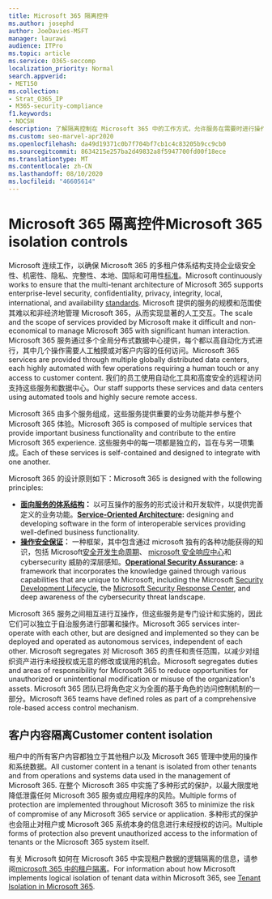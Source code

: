 ```yaml
---
title: Microsoft 365 隔离控件
ms.author: josephd
author: JoeDavies-MSFT
manager: laurawi
audience: ITPro
ms.topic: article
ms.service: O365-seccomp
localization_priority: Normal
search.appverid:
- MET150
ms.collection:
- Strat_O365_IP
- M365-security-compliance
f1.keywords:
- NOCSH
description: 了解隔离控制在 Microsoft 365 中的工作方式，允许服务在需要时进行操作或保持自治。
ms.custom: seo-marvel-apr2020
ms.openlocfilehash: da49d19371c0b7f704bf7cb1c4c83205b9cc9cb0
ms.sourcegitcommit: 8634215e257ba2d49832a8f5947700fd00f18ece
ms.translationtype: MT
ms.contentlocale: zh-CN
ms.lasthandoff: 08/10/2020
ms.locfileid: "46605614"
---
```

# <a name="microsoft-365-isolation-controls"></a><span data-ttu-id="27e85-103">Microsoft 365 隔离控件</span><span class="sxs-lookup"><span data-stu-id="27e85-103">Microsoft 365 isolation controls</span></span> 

<span data-ttu-id="27e85-104">Microsoft 连续工作，以确保 Microsoft 365 的多租户体系结构支持企业级安全性、机密性、隐私、完整性、本地、国际和可用性[标准](https://www.microsoft.com/TrustCenter/Compliance?service=Office#Icons)。</span><span class="sxs-lookup"><span data-stu-id="27e85-104">Microsoft continuously works to ensure that the multi-tenant architecture of Microsoft 365 supports enterprise-level security, confidentiality, privacy, integrity, local, international, and availability [standards](https://www.microsoft.com/TrustCenter/Compliance?service=Office#Icons).</span></span> <span data-ttu-id="27e85-105">Microsoft 提供的服务的规模和范围使其难以和非经济地管理 Microsoft 365，从而实现显著的人工交互。</span><span class="sxs-lookup"><span data-stu-id="27e85-105">The scale and the scope of services provided by Microsoft make it difficult and non-economical to manage Microsoft 365 with significant human interaction.</span></span> <span data-ttu-id="27e85-106">Microsoft 365 服务通过多个全局分布式数据中心提供，每个都以高自动化方式进行，其中几个操作需要人工触摸或对客户内容的任何访问。</span><span class="sxs-lookup"><span data-stu-id="27e85-106">Microsoft 365 services are provided through multiple globally distributed data centers, each highly automated with few operations requiring a human touch or any access to customer content.</span></span> <span data-ttu-id="27e85-107">我们的员工使用自动化工具和高度安全的远程访问支持这些服务和数据中心。</span><span class="sxs-lookup"><span data-stu-id="27e85-107">Our staff supports these services and data centers using automated tools and highly secure remote access.</span></span> 

<span data-ttu-id="27e85-108">Microsoft 365 由多个服务组成，这些服务提供重要的业务功能并参与整个 Microsoft 365 体验。</span><span class="sxs-lookup"><span data-stu-id="27e85-108">Microsoft 365 is composed of multiple services that provide important business functionality and contribute to the entire Microsoft 365 experience.</span></span> <span data-ttu-id="27e85-109">这些服务中的每一项都是独立的，旨在与另一项集成。</span><span class="sxs-lookup"><span data-stu-id="27e85-109">Each of these services is self-contained and designed to integrate with one another.</span></span>

<span data-ttu-id="27e85-110">Microsoft 365 的设计原则如下：</span><span class="sxs-lookup"><span data-stu-id="27e85-110">Microsoft 365 is designed with the following principles:</span></span>

 - <span data-ttu-id="27e85-111">**[面向服务的体系结构](https://docs.microsoft.com/previous-versions/aa480021(v=msdn.10))：** 以可互操作的服务的形式设计和开发软件，以提供完善定义的业务功能。</span><span class="sxs-lookup"><span data-stu-id="27e85-111">**[Service-Oriented Architecture](https://docs.microsoft.com/previous-versions/aa480021(v=msdn.10)):** designing and developing software in the form of interoperable services providing well-defined business functionality.</span></span>
 - <span data-ttu-id="27e85-112">**[操作安全保证](https://www.microsoft.com/download/details.aspx?id=40872)：** 一种框架，其中包含通过 microsoft 独有的各种功能获得的知识，包括 Microsoft[安全开发生命周期](https://www.microsoft.com/sdl/default.aspx)、 [microsoft 安全响应中心](https://technet.microsoft.com/library/dn440717.aspx)和 cybersecurity 威胁的深层感知。</span><span class="sxs-lookup"><span data-stu-id="27e85-112">**[Operational Security Assurance](https://www.microsoft.com/download/details.aspx?id=40872):** a framework that incorporates the knowledge gained through various capabilities that are unique to Microsoft, including the Microsoft [Security Development Lifecycle](https://www.microsoft.com/sdl/default.aspx), the [Microsoft Security Response Center](https://technet.microsoft.com/library/dn440717.aspx), and deep awareness of the cybersecurity threat landscape.</span></span>

<span data-ttu-id="27e85-113">Microsoft 365 服务之间相互进行互操作，但这些服务是专门设计和实施的，因此它们可以独立于自治服务进行部署和操作。</span><span class="sxs-lookup"><span data-stu-id="27e85-113">Microsoft 365 services inter-operate with each other, but are designed and implemented so they can be deployed and operated as autonomous services, independent of each other.</span></span> <span data-ttu-id="27e85-114">Microsoft segregates 对 Microsoft 365 的责任和责任范围，以减少对组织资产进行未经授权或无意的修改或误用的机会。</span><span class="sxs-lookup"><span data-stu-id="27e85-114">Microsoft segregates duties and areas of responsibility for Microsoft 365 to reduce opportunities for unauthorized or unintentional modification or misuse of the organization's assets.</span></span> <span data-ttu-id="27e85-115">Microsoft 365 团队已将角色定义为全面的基于角色的访问控制机制的一部分。</span><span class="sxs-lookup"><span data-stu-id="27e85-115">Microsoft 365 teams have defined roles as part of a comprehensive role-based access control mechanism.</span></span>

## <a name="customer-content-isolation"></a><span data-ttu-id="27e85-116">客户内容隔离</span><span class="sxs-lookup"><span data-stu-id="27e85-116">Customer content isolation</span></span>

<span data-ttu-id="27e85-117">租户中的所有客户内容都独立于其他租户以及 Microsoft 365 管理中使用的操作和系统数据。</span><span class="sxs-lookup"><span data-stu-id="27e85-117">All customer content in a tenant is isolated from other tenants and from operations and systems data used in the management of Microsoft 365.</span></span> <span data-ttu-id="27e85-118">在整个 Microsoft 365 中实施了多种形式的保护，以最大限度地降低泄露任何 Microsoft 365 服务或应用程序的风险。</span><span class="sxs-lookup"><span data-stu-id="27e85-118">Multiple forms of protection are implemented throughout Microsoft 365 to minimize the risk of compromise of any Microsoft 365 service or application.</span></span> <span data-ttu-id="27e85-119">多种形式的保护也会阻止对租户或 Microsoft 365 系统本身的信息进行未经授权的访问。</span><span class="sxs-lookup"><span data-stu-id="27e85-119">Multiple forms of protection also prevent unauthorized access to the information of tenants or the Microsoft 365 system itself.</span></span>

<span data-ttu-id="27e85-120">有关 Microsoft 如何在 Microsoft 365 中实现租户数据的逻辑隔离的信息，请参阅[microsoft 365 中的租户隔离](office-365-tenant-isolation-overview.md)。</span><span class="sxs-lookup"><span data-stu-id="27e85-120">For information about how Microsoft implements logical isolation of tenant data within Microsoft 365, see [Tenant Isolation in Microsoft 365](office-365-tenant-isolation-overview.md).</span></span>
